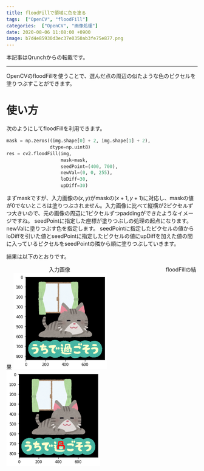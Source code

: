 ```yaml
---
title: floodFillで領域に色を塗る
tags:  ["OpenCV", "floodFill"]
categories:  ["OpenCV", "画像処理"]
date: 2020-08-06 11:08:00 +0900
image: b7d4e85930d3ec37e0350ab3fe75e877.png
---
```

本記事はQrunchからの転載です。
___
OpenCVのfloodFillを使うことで、選んだ点の周辺の似たような色のピクセルを塗りつぶすことができます。

# 使い方

次のようにしてfloodFillを利用できます。

``` Python
mask = np.zeros((img.shape[0] + 2, img.shape[1] + 2),
                dtype=np.uint8)
res = cv2.floodFill(img, 
                    mask=mask,
                    seedPoint=(400, 700),
                    newVal=(0, 0, 255),
                    loDiff=30,
                    upDiff=30)
```

まずmaskですが、入力画像の$(x,y)$がmaskの$(x+1, y+1)$に対応し、maskの値が0でないところは塗りつぶされません。入力画像に比べて縦横が2ピクセルずつ大きいので、元の画像の周辺に1ピクセルずつpaddingができたようなイメージですね。
seedPointに指定した座標が塗りつぶしの処理の起点になります。
newValに塗りつぶす色を指定します。
seedPointに指定したピクセルの値からloDiffを引いた値とseedPointに指定したピクセルの値にupDiffを加えた値の間に入っているピクセルをseedPointの隣から順に塗りつぶしていきます。

結果は以下のとおりです。

　　　　　　　　入力画像　　　　　　　　　　　　　　　　　　floodFillの結果
![](b944ecdbe70bf25c0767c5274622e44a.png)![](b7d4e85930d3ec37e0350ab3fe75e877.png)
